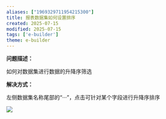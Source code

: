 ```yaml
---
aliases: ["1969329711954215300"]
title: 报表数据集如何设置排序
created: 2025-07-15
modified: 2025-07-15
tags: ['e-builder']
theme: e-builder
---
```


**问题描述：**

如何对数据集进行数据的升降序筛选

**解决方式：**

左侧数据集名称尾部的“···”，点击可针对某个字段进行升降序排序

![](abb7bce9c5f73529599610ecfe6ef41b.jpg)